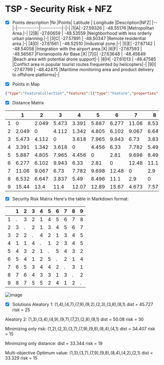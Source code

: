 # TSP - Security Risk + NFZ

- [X] Points description
|Nr.|Points| Latitude  | Longitude |Description|NFZ|
|--|-|-----------|-----------|-|-|
|1|A| -27.59326 | -48.55176 |Metropolitan Area.|-|
|2|B| -27.60659 | -48.53559 |Neighborhood with less orderly urban planning.|-|
|3|C| -27.57891 | -48.50347 |Remote residential area.|-|
|4|D| -27.61561 | -48.52510 |Industrial zone.|-|
|5|E| -27.67142 | -48.54058 |Integration with the airport area.|X|
|6|F| -27.67593 | -48.56567 |Florianopolis Air Base.|X|
|7|G| -27.63648 | -48.45649 |Beach area with potential drone support|-|
|8|H| -27.61013 | -48.47585 |Conflict area in popular tourist routes frequented by helicopters|-|
|9|I| -27.67799 | -48.42475 |Maritime monitoring area and product delivery to offshore platforms|-|

- [X] Points in Map
```geojson
{"type":"FeatureCollection","features":[{"type":"Feature","properties":{"descrição":"Integração com área de aeroporto","letra":"e"},"geometry":{"coordinates":[-48.540577179137415,-27.671422137162196],"type":"Point"},"id":0},{"type":"Feature","properties":{"descrição":"Base Aérea de Florianópolis - 2º Esquadrão do 7º Grupo de Aviação","letra":"f"},"geometry":{"coordinates":[-48.56566790514921,-27.675930258082644],"type":"Point"},"id":1},{"type":"Feature","properties":{"descrição":"área industrial","letra":"d"},"geometry":{"coordinates":[-48.52509636671357,-27.615609439201847],"type":"Point"}},{"type":"Feature","properties":{"descrição":"bairro não tão perto da cidade","letra":"b"},"geometry":{"coordinates":[-48.53558784624806,-27.60659198856831],"type":"Point"}},{"type":"Feature","properties":{"descrição":"área metropolitana","letra":"a"},"geometry":{"coordinates":[-48.55176243236028,-27.593260258436075],"type":"Point"}},{"type":"Feature","properties":{"descrição":"bairro afastado","letra":"c"},"geometry":{"coordinates":[-48.50346749120868,-27.578913616488954],"type":"Point"}},{"type":"Feature","properties":{"descrição":"área de praia com possível apoio","letra":"g"},"geometry":{"coordinates":[-48.45649179749506,-27.636479362331634],"type":"Point"},"id":6},{"type":"Feature","properties":{"descrição":"Conflitos em rotas turísticas populadas por helicópteros","letra":"h"},"geometry":{"coordinates":[-48.4758534389978,-27.610134265333556],"type":"Point"}},{"type":"Feature","properties":{"descrição":"Monitoramento marítimo e entrega de produtos em plataforma de petróleo","letra":"i"},"geometry":{"coordinates":[-48.42475106534704,-27.677998240992387],"type":"Point"},"id":8}]}
```

- [X] Distance Matrix

|   |   1    |   2    |   3    |   4    |   5    |   6    |   7    |   8    |   9    |
|---|--------|--------|--------|--------|--------|--------|--------|--------|--------|
| 1 |   0    | 2.049  | 5.473  | 3.391  | 5.887  | 6.277  | 11.06  | 8.532  | 15.44  |
| 2 | 2.049  |   0    | 4.112  | 1.342  | 4.805  | 6.102  | 9.067  | 6.647  | 13.4   |
| 3 | 5.473  | 4.112  |   0    | 3.618  | 7.965  | 9.943  | 6.73   | 3.837  | 11.4   |
| 4 | 3.391  | 1.342  | 3.618  |   0    | 4.456  | 6.33   | 7.782  | 5.49   | 12.07  |
| 5 | 5.887  | 4.805  | 7.965  | 4.456  |   0    | 2.81   | 9.698  | 8.496  | 12.89  |
| 6 | 6.277  | 6.102  | 9.943  | 6.33   | 2.81   |   0    | 12.48  | 11.1   | 15.67  |
| 7 | 11.06  | 9.067  | 6.73   | 7.782  | 9.698  | 12.48  |   0    | 2.9    | 4.673  |
| 8 | 8.532  | 6.647  | 3.837  | 5.49   | 8.496  | 11.1   | 2.9    |   0    | 7.572  |
| 9 | 15.44  | 13.4   | 11.4   | 12.07  | 12.89  | 15.67  | 4.673  | 7.572  |   0    |

- [X] Security Risk Matrix 
Here's the table in Markdown format:

|    |   1 |   2 |   3 |   4 |   5 |   6 |   7 |   8 |   9 |
|----|-----|-----|-----|-----|-----|-----|-----|-----|-----|
|  1 |   . |   3 |   2 |   1 |   4 |   5 |   6 |   7 |   8 |
|  2 |   3 |   . |   2 |   1 |   3 |   4 |   5 |   6 |   7 |
|  3 |   2 |   2 |   . |   4 |   2 |   1 |   3 |   4 |   5 |
|  4 |   1 |   1 |   4 |   . |   1 |   2 |   3 |   4 |   5 |
|  5 |   4 |   3 |   2 |   1 |   . |   5 |   4 |   3 |   2 |
|  6 |   5 |   4 |   1 |   2 |   5 |   . |   2 |   1 |   4 |
|  7 |   6 |   5 |   3 |   4 |   4 |   2 |   . |   3 |   1 |
|  8 |   7 |   6 |   4 |   3 |   3 |   1 |   3 |   . |   2 |
|  9 |   8 |   7 |   5 |   5 |   2 |   4 |   1 |   2 |   . |


![image](https://github.com/avelin0/Operational-Research/assets/12461215/3c5f5616-a1dc-414a-97fe-324407eab168)

- [X] Solutions
Aleatory 1:
(1,4),(4,7),(7,9),(9,2),(2,3),(3,8),(8,1) 
dist = 45.727
risk = 25

Aleatory 2:
(1,3),(3,4),(4,9),(9,7),(7,2),(2,8),(8,1)
dist = 50.08
risk = 30

Minimizing only risk: 
(1,2),(2,3),(3,7),(7,9),(9,8),(8,4),(4,1)
dist = 34.407
risk = 15

Minimizing only distance:
dist = 33.344
risk = 19

Multi-objective Optimum value:
(1,3),(3,7),(7,9),(9,8),(8,4),(4,2),(2,1)
dist = 33.329
risk = 15

